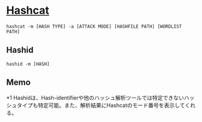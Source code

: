# [Hashcat](https://hashcat.net/wiki/doku.php?id=example_hashes)
```
hashcat -m [HASH TYPE] -a [ATTACK MODE] [HASHFILE PATH] [WORDLIST PATH]
```

## Hashid
```
hashid -m [HASH]
```
## Memo
*1 Hashidは、Hash-identifierや他のハッシュ解析ツールでは特定できないハッシュタイプも特定可能。また、解析結果にHashcatのモード番号を表示してくれる。
